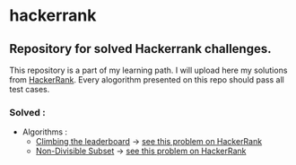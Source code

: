 # hackerrank

## Repository for solved Hackerrank challenges.

This repository is a part of my learning path. I will upload here my solutions from [HackerRank](https://www.hackerrank.com).
Every alogorithm presented on this repo should pass all test cases.

### Solved :

- Algorithms :
  - [Climbing the leaderboard](../master/algorithms/medium/climbingTheLeaderboard.go) -> [see this problem on HackerRank ](https://www.hackerrank.com/challenges/climbing-the-leaderboard/problem)
  - [Non-Divisible Subset](../master/algorithms/medium/nonDivisibleSubset.go) -> [see this problem on HackerRank](https://www.hackerrank.com/challenges/non-divisible-subset/problem)

